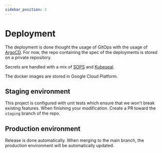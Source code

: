 ```yaml
---
sidebar_position: 3
---
```


# Deployment

The deployment is done thought the usage of GitOps with the usage of [ArgoCD](https://argo-cd.readthedocs.io/en/stable/). For now, the repo containing the spec of the deployments is stored on a private repository.

Secrets are handled with a mix of [SOPS](https://github.com/mozilla/sops) and [Kubeseal](https://github.com/bitnami-labs/sealed-secrets).

The docker images are stored in Google Cloud Platform.

## Staging environment

This project is configured with unit tests which ensure that we won't break existing features. When finishing your modification. Create a PR toward the `staging` branch of the repo.

## Production environment

Release is done automatically. When merging to the main branch, the production environment will be automatically updated. 
